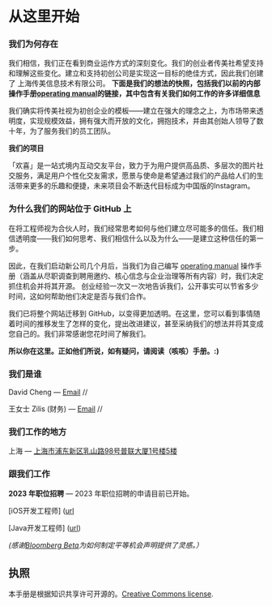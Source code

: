 # 从这里开始

### 我们为何存在
我们相信，我们正在看到商业运作方式的深刻变化。我们的创业者传美社希望支持和​​理解这些变化。建立和支持初创公司是实现这一目标的绝佳方式，因此我们创建了 上海传美信息技术有限公司。 **下面是我们的想法的快照，包括我们以前的内部操作手册[operating manual](https://github.com/Bloomberg-Beta/Manual/blob/main/1%20-%20Manual.md)的链接，其中包含有关我们如何工作的许多详细信息**

我们确实将传美社视为初创企业的模板——建立在强大的理念之上，为市场带来透明度，实现规模效益，拥有强大而开放的文化，拥抱技术，并由其创始人领导了数十年，为了服务我们的员工团队。

**我们的项目** 

「欢喜」是一站式境内互动交友平台，致力于为用户提供高品质、多层次的图片社交服务，满足用户个性化交友需求，愿景与使命是希望通过我们的产品给人们的生活带来更多的乐趣和便捷，未来项目会不断迭代目标成为中国版的Instagram。

### 为什么我们的网站位于 GitHub 上
在将工程师视为合伙人时，我们经常思考如何与他们建立尽可能多的信任。我们相信透明度——我们如何思考、我们相信什么以及为什么——是建立这种信任的第一步。

因此，在我们启动新公司几个月后，当我们为自己编写 [operating manual](https://github.com/Bloomberg-Beta/Manual/blob/main/1%20-%20Manual.md) 操作手册（涵盖从尽职调查到聘用邀约、核心信念与企业治理等所有内容）时，我们决定抓住机会并将其开源。 创业经验一次又一次地告诉我们，公开事实可以节省多少时间，这如何帮助他们决定是否与我们合作。

我们已将整个网站迁移到 GitHub，以变得更加透明。在这里，您可以看到事情随着时间的推移发生了怎样的变化，提出改进建议，甚至采纳我们的想法并将其变成您自己的。我们非常感谢您花时间了解我们。

**所以你在这里。正如他们所说，如有疑问，请阅读（咳咳）手册。:)**

### 我们是谁
David Cheng — [Email](David.cheng@chuanmei.info) //

王女士 Zilis (财务) — [Email](1141794081@qq.com) //

### 我们工作的地方
上海 — [上海市浦东新区乳山路98号普联大厦1号楼5楼](http://goo.gl/49X6hu)

### 跟我们工作

**2023 年职位招聘** — 2023 年职位招聘的申请目前已开始。

[iOS开发工程师] ([url](https://rd6.zhaopin.com/job/detail?jobNumber=CC264213880J40055861705)

[Java开发工程师] ([url](https://rd6.zhaopin.com/job/detail?jobNumber=CC264213880J40123807505))

*(感谢[Bloomberg Beta](https://github.com/Bloomberg-Beta)为如何制定平等机会声明提供了灵感。）*


## 执照
本手册是根据知识共享许可开源的。[Creative Commons license](http://creativecommons.org/licenses/by/3.0/deed.en_US).
